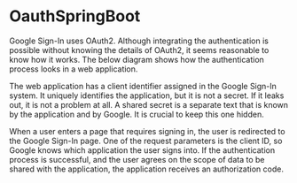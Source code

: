 # OauthSpringBoot

Google Sign-In uses OAuth2. Although integrating the authentication is possible without knowing the details of OAuth2,
it seems reasonable to know how it works. The below diagram shows how the authentication process looks in a web application.

The web application has a client identifier assigned in the Google Sign-In system. 
It uniquely identifies the application, but it is not a secret. 
If it leaks out, it is not a problem at all. A shared secret is a separate text that is known by the application and by Google.
It is crucial to keep this one hidden.

When a user enters a page that requires signing in, the user is redirected to the Google Sign-In page. 
One of the request parameters is the client ID, so Google knows which application the user signs into.
If the authentication process is successful, and the user agrees on the scope of data to be shared with the application, the application receives an authorization code. 



